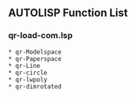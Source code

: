 ## AUTOLISP Function List

### qr-load-com.lsp

    * qr-Modelspace
    * qr-Paperspace
    * qr-Line
    * qr-circle
    * qr-lwpoly
    * qr-dimrotated

 